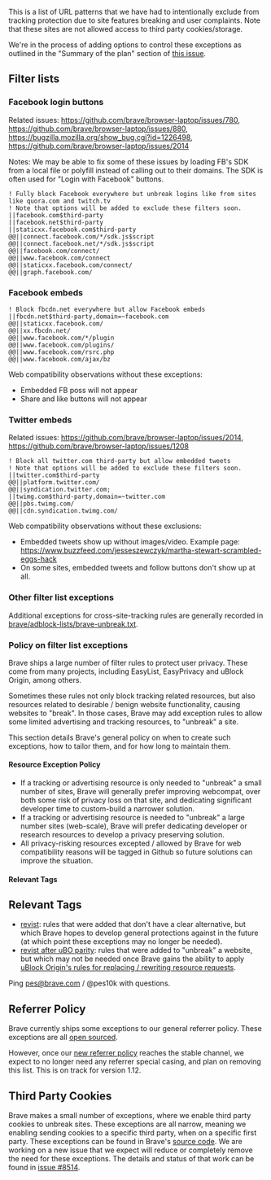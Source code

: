 This is a list of URL patterns that we have had to intentionally exclude from tracking protection due to site features breaking and user complaints. Note that these sites are not allowed access to third party cookies/storage.

We're in the process of adding options to control these exceptions as outlined in the "Summary of the plan" section of [this issue](https://github.com/brave/brave-browser/issues/3475).

## Filter lists

### Facebook login buttons

Related issues: https://github.com/brave/browser-laptop/issues/780, https://github.com/brave/browser-laptop/issues/880, https://bugzilla.mozilla.org/show_bug.cgi?id=1226498, https://github.com/brave/browser-laptop/issues/2014

Notes: We may be able to fix some of these issues by loading FB's SDK from a local file or polyfill instead of calling out to their domains. The SDK is often used for "Login with Facebook" buttons.

```
! Fully block Facebook everywhere but unbreak logins like from sites like quora.com and twitch.tv
! Note that options will be added to exclude these filters soon.
||facebook.com$third-party
||facebook.net$third-party
||staticxx.facebook.com$third-party
@@||connect.facebook.com/*/sdk.js$script
@@||connect.facebook.net/*/sdk.js$script
@@||facebook.com/connect/
@@||www.facebook.com/connect
@@||staticxx.facebook.com/connect/
@@||graph.facebook.com/
```

### Facebook embeds

```
! Block fbcdn.net everywhere but allow Facebook embeds
||fbcdn.net$third-party,domain=~facebook.com
@@||staticxx.facebook.com/
@@||xx.fbcdn.net/
@@||www.facebook.com/*/plugin
@@||www.facebook.com/plugins/
@@||www.facebook.com/rsrc.php
@@||www.facebook.com/ajax/bz
```

Web compatibility observations without these exceptions:
* Embedded FB poss will not appear
* Share and like buttons will not appear

### Twitter embeds

Related issues: https://github.com/brave/browser-laptop/issues/2014, https://github.com/brave/browser-laptop/issues/1208

```
! Block all twitter.com third-party but allow embedded tweets
! Note that options will be added to exclude these filters soon.
||twitter.com$third-party
@@||platform.twitter.com/
@@||syndication.twitter.com;
||twimg.com$third-party,domain=~twitter.com
@@||pbs.twimg.com/
@@||cdn.syndication.twimg.com/
```

Web compatibility observations without these exclusions:
* Embedded tweets show up without images/video. Example page: https://www.buzzfeed.com/jesseszewczyk/martha-stewart-scrambled-eggs-hack
* On some sites, embedded tweets and follow buttons don't show up at all.

### Other filter list exceptions

Additional exceptions for cross-site-tracking rules are generally recorded in [brave/adblock-lists/brave-unbreak.txt](https://github.com/brave/adblock-lists/blob/master/brave-unbreak.txt).

### Policy on filter list exceptions

Brave ships a large number of filter rules to protect user privacy. These come from many projects, including EasyList, EasyPrivacy and uBlock Origin, among others.

Sometimes these rules not only block tracking related resources, but also resources related to desirable / benign website functionality, causing websites to "break". In those cases, Brave may add exception rules to allow some limited advertising and tracking resources, to "unbreak" a site.

This section details Brave's general policy on when to create such exceptions, how to tailor them, and for how long to maintain them.

#### Resource Exception Policy

- If a tracking or advertising resource is only needed to "unbreak" a small number of sites, Brave will generally prefer improving webcompat, over both some risk of privacy loss on that site, and dedicating significant developer time to custom-build a narrower solution.
- If a tracking or advertising resource is needed to "unbreak" a large number sites (web-scale), Brave will prefer dedicating developer or research resources to develop a privacy preserving solution.
- All privacy-risking resources excepted / allowed by Brave for web compatibility reasons will be tagged in Github so future solutions can improve the situation.

#### Relevant Tags

Relevant Tags
---
- [revist](https://github.com/brave/adblock-lists/pulls?utf8=✓&q=label%3Arevisit+): rules that were added that don't have a clear alternative, but which Brave hopes to develop general protections against in the future (at which point these exceptions may no longer be needed).
- [revist after uBO parity](https://github.com/brave/adblock-lists/pulls?utf8=✓&q=label%3A"revisit+after+uBO+parity"+): rules that were added to "unbreak" a website, but which may not be needed once Brave gains the ability to apply [uBlock Origin's rules for replacing / rewriting resource requests](https://github.com/uBlockOrigin/uAssets/blob/master/filters/resources.txt).

Ping pes@brave.com / @pes10k with questions.

## Referrer Policy

Brave currently ships some exceptions to our general referrer policy.  These exceptions are all [open sourced](https://github.com/brave/referrer-whitelist/blob/master/data/ReferrerWhitelist.json).

However, once our [new referrer policy](https://github.com/brave/brave-browser/wiki/Deviations-from-Chromium-(features-we-disable-or-remove)#modified-features-and-functionality) reaches the stable channel, we expect to no longer need any referrer special casing, and plan on removing this list.  This is on track for version 1.12.

## Third Party Cookies

Brave makes a small number of exceptions, where we enable third party cookies to unbreak sites.  These exceptions are all narrow, meaning we enabling sending cookies to a specific third party, when on a specific first party.  These exceptions can be found in Brave's [source code](https://github.com/brave/brave-core/blob/master/chromium_src/components/content_settings/core/common/cookie_settings_base.cc#L39).  We are working on a new issue that we expect will reduce or completely remove the need for these exceptions.  The details and status of that work can be found in [issue #8514](https://github.com/brave/brave-browser/issues/8514).